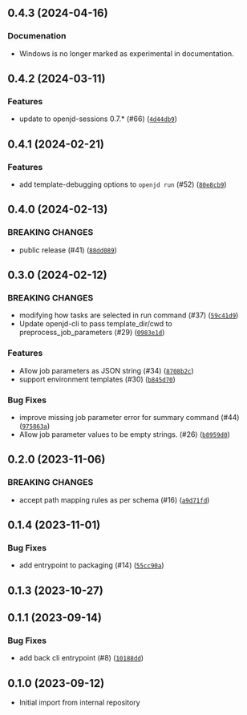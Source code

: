 ## 0.4.3 (2024-04-16)

### Documenation
* Windows is no longer marked as experimental in documentation.


## 0.4.2 (2024-03-11)


### Features
* update to openjd-sessions 0.7.* (#66) ([`4d44db9`](https://github.com/OpenJobDescription/openjd-cli/commit/4d44db92e1c2e2e6aa1aa326bccc45ea8a5a31d4))


## 0.4.1 (2024-02-21)


### Features
* add template-debugging options to `openjd run` (#52) ([`80e8cb9`](https://github.com/OpenJobDescription/openjd-cli/commit/80e8cb9f12392dbd2e89c2bb850853640f2dc706))


## 0.4.0 (2024-02-13)

### BREAKING CHANGES
* public release (#41) ([`88dd089`](https://github.com/OpenJobDescription/openjd-cli/commit/88dd089848422b54acf99e1d69fbeacb61691676))



## 0.3.0 (2024-02-12)

### BREAKING CHANGES
* modifying how tasks are selected in run command (#37) ([`59c41d9`](https://github.com/OpenJobDescription/openjd-cli/commit/59c41d90eda95e666e49c37d1fdfe0d570742b32))
* Update openjd-cli to pass template_dir/cwd to preprocess_job_parameters (#29) ([`0983e1d`](https://github.com/OpenJobDescription/openjd-cli/commit/0983e1d0e3cece60ef825ec2d1b86dc20f2da22d))

### Features
* Allow job parameters as JSON string (#34) ([`8708b2c`](https://github.com/OpenJobDescription/openjd-cli/commit/8708b2ced5945465fd6706d95eac0bb1ac6317ca))
* support environment templates (#30) ([`b845d70`](https://github.com/OpenJobDescription/openjd-cli/commit/b845d70944863c11c308b50669cbdf99d037eeb3))

### Bug Fixes
* improve missing job parameter error for summary command (#44) ([`975863a`](https://github.com/OpenJobDescription/openjd-cli/commit/975863a7097d536ca786561e0adec665bb0eec77))
* Allow job parameter values to be empty strings. (#26) ([`b8959d0`](https://github.com/OpenJobDescription/openjd-cli/commit/b8959d077cc5cd4697f101ba3e45adceddb4ccac))

## 0.2.0 (2023-11-06)

### BREAKING CHANGES
* accept path mapping rules as per schema (#16) ([`a9d71fd`](https://github.com/OpenJobDescription/openjd-cli/commit/a9d71fd0ddba50cda9a6edeec93ad1cf3ce67fbd))



## 0.1.4 (2023-11-01)



### Bug Fixes
* add entrypoint to packaging (#14) ([`55cc90a`](https://github.com/OpenJobDescription/openjd-cli/commit/55cc90a58ec85271c4b84d392ddc627225a8bde9))

## 0.1.3 (2023-10-27)




## 0.1.1 (2023-09-14)



### Bug Fixes
* add back cli entrypoint (#8) ([`10188dd`](https://github.com/OpenJobDescription/openjd-cli/commit/10188ddf971dc51b043994858719fe91bbce8a68))

## 0.1.0 (2023-09-12)

* Initial import from internal repository


